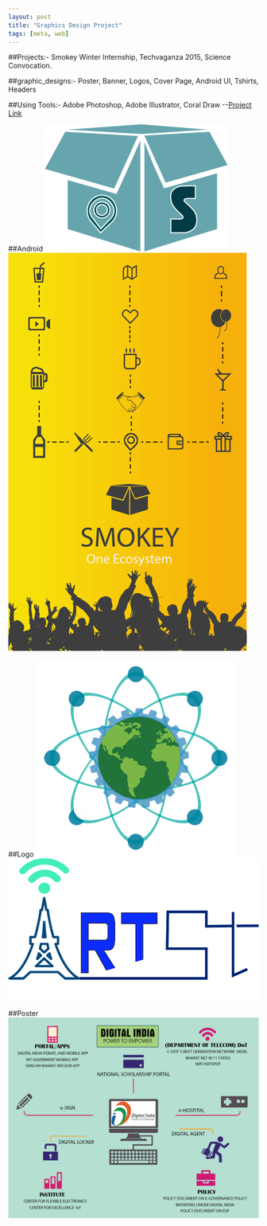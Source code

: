 ```yaml
---
layout: post
title: "Graphics Design Project"
tags: [meta, web]
---
```


##Projects:- Smokey Winter Internship, Techvaganza 2015, Science Convocation.

##graphic_designs:-
Poster, Banner, Logos, Cover Page, Android UI, Tshirts, Headers

##Using Tools:- Adobe Photoshop, Adobe Illustrator, Coral Draw
--[Project Link](https://github.com/rahulworld/graphic_designs)

##Android 
![rahulworld](/assets/image/logofeb1.png)
![rahulworld](/assets/image/splash2feb.png)

##Logo
![rahulworld](/assets/image/IMG-20150823-WA0001.png)
![rahulworld](/assets/image/r14.jpg)

##Poster
![rahulworld](/assets/image/digi4.png)